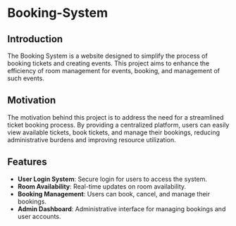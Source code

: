 # Booking-System
## Introduction

The Booking System is a website designed to simplify the process of booking tickets and creating events. This project aims to enhance the efficiency of room management for events, booking, and management of such events.

## Motivation

The motivation behind this project is to address the need for a streamlined ticket booking process. By providing a centralized platform, users can easily view available tickets, book tickets, and manage their bookings, reducing administrative burdens and improving resource utilization.

## Features

- **User Login System**: Secure login for users to access the system.
- **Room Availability**: Real-time updates on room availability.
- **Booking Management**: Users can book, cancel, and manage their bookings.
- **Admin Dashboard**: Administrative interface for managing bookings and user accounts.
